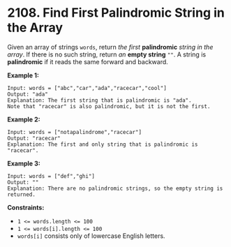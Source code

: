 # 2108. Find First Palindromic String in the Array
Given an array of strings `words`, return *the first* **palindromic** *string in the array*. If there is no such string, return *an* **empty string** `""`. A string is **palindromic** if it reads the same forward and backward.

**Example 1:**
```
Input: words = ["abc","car","ada","racecar","cool"]
Output: "ada"
Explanation: The first string that is palindromic is "ada".
Note that "racecar" is also palindromic, but it is not the first.
```

**Example 2:**
```
Input: words = ["notapalindrome","racecar"]
Output: "racecar"
Explanation: The first and only string that is palindromic is "racecar".
```

**Example 3:**
```
Input: words = ["def","ghi"]
Output: ""
Explanation: There are no palindromic strings, so the empty string is returned.
```

**Constraints:**
- `1 <= words.length <= 100`
- `1 <= words[i].length <= 100`
- `words[i]` consists only of lowercase English letters.
